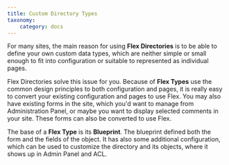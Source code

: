 ```yaml
---
title: Custom Directory Types
taxonomy:
    category: docs
---
```


For many sites, the main reason for using **Flex Directories** is to be able to define your own custom data types, which are neither simple or small enough to fit into configuration or suitable to represented as individual pages.

Flex Directories solve this issue for you. Because of **Flex Types** use the common design principles to both configuration and pages, it is really easy to convert your existing configuration and pages to use Flex. You may also have existing forms in the site, which you'd want to manage from Administration Panel, or maybe you want to display selected comments in your site. These forms can also be converted to use Flex.

The base of a **Flex Type** is its **Blueprint**. The blueprint defined both the form and the fields of the object. It has also some additional configuration, which can be used to customize the directory and its objects, where it shows up in Admin Panel and ACL.
